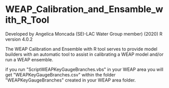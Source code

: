 # WEAP_Calibration_and_Ensamble_with_R_Tool

Developed by Angelica Moncada (SEI-LAC Water Group member) (2020)
R version 4.0.2

The WEAP Calibration and Ensemble with R tool serves to provide model builders with an automatic tool to assist in calibrating a WEAP model and/or run a WEAP ensemble.

if you run "ScriptWEAPKeyGaugeBranches.vbs" in your WEAP area you will get "WEAPKeyGaugeBranches.csv" within the folder "WEAPKeyGaugeBranches" created in your WEAP area folder. 

